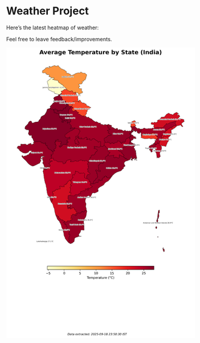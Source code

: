 # Weather Project

Here’s the latest heatmap of weather:

Feel free to leave feedback/improvements.

![India Heatmap](docs/assets/india_heatmap.png?v=CC4D70)
